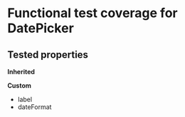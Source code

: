 # Functional test coverage for DatePicker
## Tested properties

**Inherited**


**Custom**
- label
- dateFormat